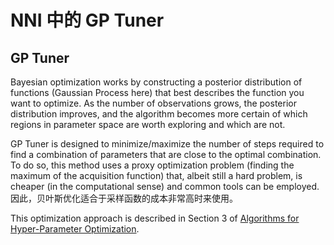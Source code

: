 # NNI 中的 GP Tuner

## GP Tuner

Bayesian optimization works by constructing a posterior distribution of functions (Gaussian Process here) that best describes the function you want to optimize. As the number of observations grows, the posterior distribution improves, and the algorithm becomes more certain of which regions in parameter space are worth exploring and which are not.

GP Tuner is designed to minimize/maximize the number of steps required to find a combination of parameters that are close to the optimal combination. To do so, this method uses a proxy optimization problem (finding the maximum of the acquisition function) that, albeit still a hard problem, is cheaper (in the computational sense) and common tools can be employed. 因此，贝叶斯优化适合于采样函数的成本非常高时来使用。

This optimization approach is described in Section 3 of [Algorithms for Hyper-Parameter Optimization](https://papers.nips.cc/paper/4443-algorithms-for-hyper-parameter-optimization.pdf).
